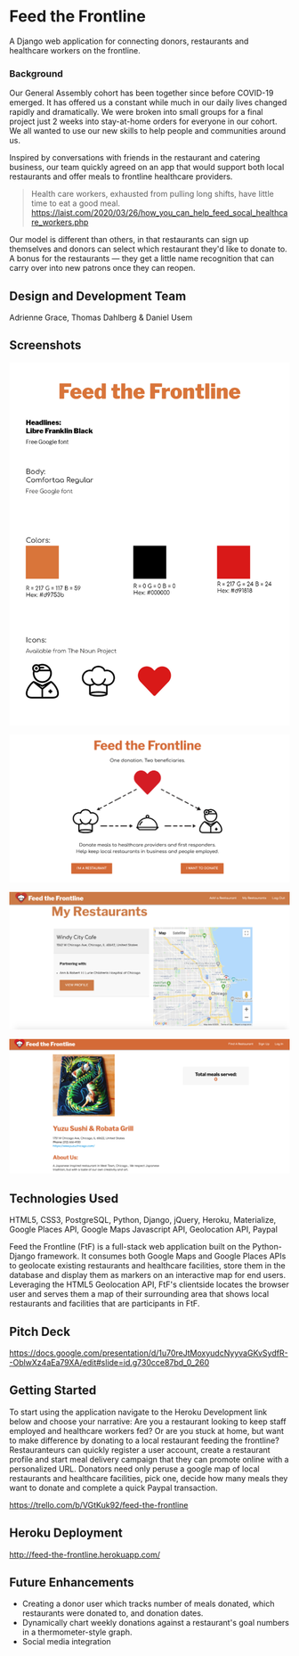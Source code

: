 # Feed the Frontline
A Django web application for connecting donors, restaurants and healthcare workers on the frontline.

### Background
Our General Assembly cohort has been together since before COVID-19 emerged. It has offered us a constant while much in our daily lives changed rapidly and dramatically. We were broken into small groups for a final project just 2 weeks into stay-at-home orders for everyone in our cohort. We all wanted to use our new skills to help people and communities around us.

Inspired by conversations with friends in the restaurant and catering business, our team quickly agreed on an app that would support both local restaurants and offer meals to frontline healthcare providers.

> Health care workers, exhausted from pulling long shifts, have little time to eat a good meal.
https://laist.com/2020/03/26/how_you_can_help_feed_socal_healthcare_workers.php

Our model is different than others, in that restaurants can sign up themselves and donors can select which restaurant they'd like to donate to. A bonus for the restaurants — they get a little name recognition that can carry over into new patrons once they can reopen. 

## Design and Development Team
Adrienne Grace, Thomas Dahlberg & Daniel Usem

## Screenshots
![Style Guide](./main/static/images/FtF_brand-guide.jpg)

![Home Screen](./main/static/images/Homepage.png)

![My Restaurants](./main/static/images/My_Restaurants.png)

![Restaurant Profile](./main/static/images/Rest_Profile.png)

## Technologies Used
HTML5, CSS3, PostgreSQL, Python, Django, jQuery, Heroku, Materialize, Google Places API, Google Maps Javascript API, Geolocation API, Paypal

Feed the Frontline (FtF) is a full-stack web application built on the Python-Django framework. It consumes both Google Maps and Google Places APIs to geolocate existing restaurants and healthcare facilities, store them in the database and display them as markers on an interactive map for end users. Leveraging the HTML5 Geolocation API, FtF's clientside locates the browser user and serves them a map of their surrounding area that shows local restaurants and facilities that are participants in FtF.

## Pitch Deck
https://docs.google.com/presentation/d/1u70reJtMoxyudcNyyvaGKvSydfR--OblwXz4aEa79XA/edit#slide=id.g730cce87bd_0_260

## Getting Started
To start using the application navigate to the Heroku Development link below and choose your narrative: Are you a restaurant looking to keep staff employed and healthcare workers fed? Or are you stuck at home, but want to make difference by donating to a local restaurant feeding the frontline? Restauranteurs can quickly register a user account, create a restaurant profile and start meal delivery campaign that they can promote online with a personalized URL. Donators need only peruse a google map of local restaurants and healthcare facilities, pick one, decide how many meals they want to donate and complete a quick Paypal transaction.

https://trello.com/b/VGtKuk92/feed-the-frontline

## Heroku Deployment
http://feed-the-frontline.herokuapp.com/

## Future Enhancements
- Creating a donor user which tracks number of meals donated, which restaurants were donated to, and donation dates.
- Dynamically chart weekly donations against a restaurant's goal numbers in a thermometer-style graph.
- Social media integration